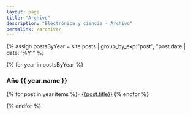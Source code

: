 ```yaml
---
layout: page
title: "Archivo"
description: "Electrónica y ciencia - Archivo"
permalink: /archive/
---
```


{% assign postsByYear = site.posts | group_by_exp:"post", "post.date | date: '%Y'" %}

{% for year in postsByYear %}

### Año {{ year.name }}

{% for post in year.items %}- [{{post.title}}](post.url)
{% endfor %}

{% endfor %}

